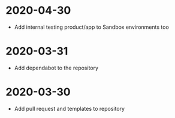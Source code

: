 # 2020-04-30
* Add internal testing product/app to Sandbox environments too

# 2020-03-31
* Add dependabot to the repository

# 2020-03-30
* Add pull request and templates to repository